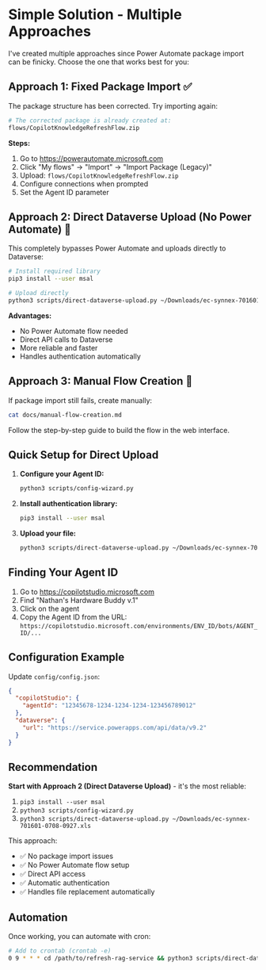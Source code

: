 # Simple Solution - Multiple Approaches

I've created multiple approaches since Power Automate package import can be finicky. Choose the one that works best for you:

## Approach 1: Fixed Package Import ✅

The package structure has been corrected. Try importing again:

```bash
# The corrected package is already created at:
flows/CopilotKnowledgeRefreshFlow.zip
```

**Steps:**
1. Go to https://powerautomate.microsoft.com
2. Click "My flows" → "Import" → "Import Package (Legacy)"
3. Upload: `flows/CopilotKnowledgeRefreshFlow.zip`
4. Configure connections when prompted
5. Set the Agent ID parameter

## Approach 2: Direct Dataverse Upload (No Power Automate) 🚀

This completely bypasses Power Automate and uploads directly to Dataverse:

```bash
# Install required library
pip3 install --user msal

# Upload directly
python3 scripts/direct-dataverse-upload.py ~/Downloads/ec-synnex-701601-0708-0927.xls
```

**Advantages:**
- No Power Automate flow needed
- Direct API calls to Dataverse
- More reliable and faster
- Handles authentication automatically

## Approach 3: Manual Flow Creation 📝

If package import still fails, create manually:

```bash
cat docs/manual-flow-creation.md
```

Follow the step-by-step guide to build the flow in the web interface.

## Quick Setup for Direct Upload

1. **Configure your Agent ID:**
   ```bash
   python3 scripts/config-wizard.py
   ```

2. **Install authentication library:**
   ```bash
   pip3 install --user msal
   ```

3. **Upload your file:**
   ```bash
   python3 scripts/direct-dataverse-upload.py ~/Downloads/ec-synnex-701601-0708-0927.xls
   ```

## Finding Your Agent ID

1. Go to https://copilotstudio.microsoft.com
2. Find "Nathan's Hardware Buddy v.1"
3. Click on the agent
4. Copy the Agent ID from the URL:
   `https://copilotstudio.microsoft.com/environments/ENV_ID/bots/AGENT_ID/...`

## Configuration Example

Update `config/config.json`:

```json
{
  "copilotStudio": {
    "agentId": "12345678-1234-1234-1234-123456789012"
  },
  "dataverse": {
    "url": "https://service.powerapps.com/api/data/v9.2"
  }
}
```

## Recommendation

**Start with Approach 2 (Direct Dataverse Upload)** - it's the most reliable:

1. `pip3 install --user msal`
2. `python3 scripts/config-wizard.py`
3. `python3 scripts/direct-dataverse-upload.py ~/Downloads/ec-synnex-701601-0708-0927.xls`

This approach:
- ✅ No package import issues
- ✅ No Power Automate flow setup
- ✅ Direct API access
- ✅ Automatic authentication
- ✅ Handles file replacement automatically

## Automation

Once working, you can automate with cron:

```bash
# Add to crontab (crontab -e)
0 9 * * * cd /path/to/refresh-rag-service && python3 scripts/direct-dataverse-upload.py ~/Downloads/ec-synnex-701601-0708-0927.xls
```